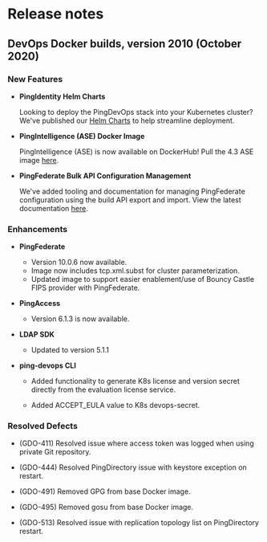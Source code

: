 # Release notes

## DevOps Docker builds, version 2010 (October 2020)

### New Features

- **PingIdentity Helm Charts**

  Looking to deploy the PingDevOps stack into your Kubernetes cluster? We've published our [Helm Charts](https://helm.pingidentity.com) to help streamline deployment.

- **PingIntelligence (ASE) Docker Image**

  PingIntelligence (ASE) is now available on DockerHub! Pull the 4.3 ASE image [here](https://hub.docker.com/r/pingidentity/pingintelligence).

- **PingFederate Bulk API Configuration Management**

  We've added tooling and documentation for managing PingFederate configuration using the build API export and import. View the latest documentation [here](https://pingidentity-devops.gitbook.io/devops/config/containeranatomy/buildpingfederateprofile).

### Enhancements

- **PingFederate**

  - Version 10.0.6 now available.
  - Image now includes tcp.xml.subst for cluster parameterization.
  - Updated image to support easier enablement/use of Bouncy Castle FIPS provider with PingFederate.

- **PingAccess**

  - Version 6.1.3 is now available.

- **LDAP SDK**

  - Updated to version 5.1.1

- **ping-devops CLI**

  - Added functionality to generate K8s license and version secret directly from the evaluation license service.

  - Added ACCEPT_EULA value to K8s devops-secret.

### Resolved Defects

- (GDO-411) Resolved issue where access token was logged when using private Git repository.

- (GDO-444) Resolved PingDirectory issue with keystore exception on restart.

- (GDO-491) Removed GPG from base Docker image.

- (GDO-495) Removed gosu from base Docker image.

- (GDO-513) Resolved issue with replication topology list on PingDirectory restart.
